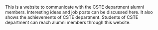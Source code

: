 This is a website to communicate with the CSTE department alumni members. Interesting ideas and job posts can be discussed here. It also shows the achievements of CSTE department. Students of CSTE department can reach alumni members through this website.